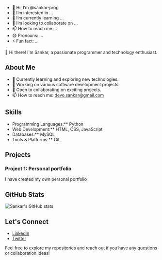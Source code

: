 - 👋 Hi, I’m @sankar-prog
- 👀 I’m interested in ...
- 🌱 I’m currently learning ...
- 💞️ I’m looking to collaborate on ...
- 📫 How to reach me ...
- 😄 Pronouns: ...
- ⚡ Fun fact: ...

👋 Hi there! I'm Sankar, a passionate programmer and technology enthusiast.

## About Me

- 🌱 Currently learning and exploring new technologies.
- 💼 Working on various software development projects.
- 🤝 Open to collaborating on exciting projects.
- 📫 How to reach me: devo.sankar@gmail.com

## Skills

- Programming Languages:** Python
- Web Development:** HTML, CSS, JavaScript
- Databases:** MySQL
- Tools & Platforms:** Git, 

## Projects

### Project 1: Personal portfolio
I have created my own personal portfolio

## GitHub Stats

![Sankar's GitHub stats](https://github-readme-stats.vercel.app/api?username=sankar-prog&show_icons=true&theme=radical)

## Let's Connect

- [LinkedIn](https://www.linkedin.com/in/sankar-prog)
- [Twitter](https://twitter.com/sankar_prog)

Feel free to explore my repositories and reach out if you have any questions or collaboration ideas!
